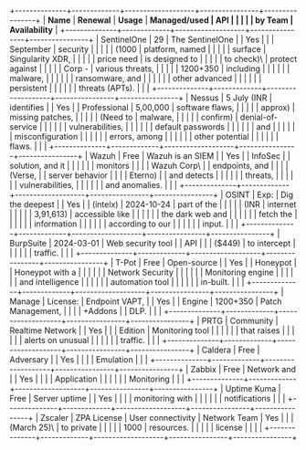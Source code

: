 +--------------+-------------+-------------------+----------------+----------------+
| **Name**     | **Renewal** | **Usage**         | **Managed/used | **API          |
|              |             |                   | by Team**      | Availability** |
+--------------+-------------+-------------------+----------------+----------------+
| SentinelOne  | 29          | The SentinelOne   |                | Yes            |
|              | September   | security          |                |                |
|              | (1000       | platform, named   |                |                |
|              | surface     | Singularity XDR,  |                |                |
|              | price need  | is designed to    |                |                |
|              | to check)\  | protect against   |                |                |
|              | Corp -      | various threats,  |                |                |
|              | 1200+350    | including         |                |                |
|              |             | malware,          |                |                |
|              |             | ransomware, and   |                |                |
|              |             | other advanced    |                |                |
|              |             | persistent        |                |                |
|              |             | threats (APTs).   |                |                |
+--------------+-------------+-------------------+----------------+----------------+
| Nessus       | 5 July (INR | identifies        |                | Yes            |
| Professional | 5,00,000    | software flaws,   |                |                |
|              | approx)     | missing patches,  |                |                |
|              | (Need to    | malware,          |                |                |
|              | confirm)    | denial-of-service |                |                |
|              |             | vulnerabilities,  |                |                |
|              |             | default passwords |                |                |
|              |             | and               |                |                |
|              |             | misconfiguration  |                |                |
|              |             | errors, among     |                |                |
|              |             | other potential   |                |                |
|              |             | flaws.            |                |                |
+--------------+-------------+-------------------+----------------+----------------+
| Wazuh        | Free        | Wazuh is an SIEM  |                | Yes            |
| InfoSec      |             | solution, and it  |                |                |
|              |             | monitors          |                |                |
| Wazuh Corp\  |             | endpoints, and    |                |                |
| (Verse,      |             | server behavior   |                |                |
| Eterno)      |             | and detects       |                |                |
|              |             | threats,          |                |                |
|              |             | vulnerabilities,  |                |                |
|              |             | and anomalies.    |                |                |
+--------------+-------------+-------------------+----------------+----------------+
| OSINT        | Exp:        | Dig the deepest   |                | Yes            |
| (intelx)     | 2024-10-24  | part of the       |                |                |
|              | (INR        | internet          |                |                |
|              | 3,91,613)   | accessible like   |                |                |
|              |             | the dark web and  |                |                |
|              |             | fetch the         |                |                |
|              |             | information       |                |                |
|              |             | according to our  |                |                |
|              |             | input.            |                |                |
+--------------+-------------+-------------------+----------------+----------------+
| BurpSuite    | 2024-03-01  | Web security tool |                | API            |
|              | (\$449)     | to intercept      |                |                |
|              |             | traffic.          |                |                |
+--------------+-------------+-------------------+----------------+----------------+
| T-Pot        | Free        | Open-source       |                | Yes            |
| Honeypot     |             | Honeypot with a   |                |                |
|              |             | Network Security  |                |                |
|              |             | Monitoring engine |                |                |
|              |             | and intelligence  |                |                |
|              |             | automation tool   |                |                |
|              |             | in-built.         |                |                |
+--------------+-------------+-------------------+----------------+----------------+
| Manage       | License:    | Endpoint VAPT,    |                | Yes            |
| Engine       | 1200+350    | Patch Management, |                |                |
| +Addons      |             | DLP.              |                |                |
+--------------+-------------+-------------------+----------------+----------------+
| PRTG         | Community   | Realtime Network  |                | Yes            |
|              | Edition     | Monitoring tool   |                |                |
|              |             | that raises       |                |                |
|              |             | alerts on unusual |                |                |
|              |             | traffic.          |                |                |
+--------------+-------------+-------------------+----------------+----------------+
| Caldera      | Free        | Adversary         |                | Yes            |
|              |             | Emulation         |                |                |
+--------------+-------------+-------------------+----------------+----------------+
| Zabbix       | Free        | Network and       |                | Yes            |
|              |             | Application       |                |                |
|              |             | Monitoring        |                |                |
+--------------+-------------+-------------------+----------------+----------------+
| Uptime Kuma  | Free        | Server uptime     |                | Yes            |
|              |             | monitoring with   |                |                |
|              |             | notifications     |                |                |
+--------------+-------------+-------------------+----------------+----------------+
| Zscaler      | ZPA License | User connectivity | Network Team   | Yes            |
|              | (March 25)\ | to private        |                |                |
|              | 1000        | resources.        |                |                |
|              | license     |                   |                |                |
+--------------+-------------+-------------------+----------------+----------------+
